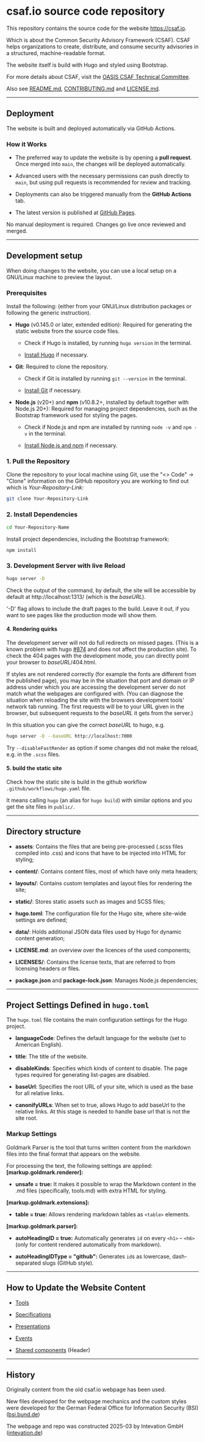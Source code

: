# csaf.io source code repository

This repository contains the source code for the website https://csaf.io.

Which is about the Common Security Advisory Framework (CSAF).
CSAF helps organizations to create, distribute, and consume
security advisories in a structured, machine-readable format.

The website itself is build with Hugo and styled using Bootstrap.

For more details about CSAF,
visit the [OASIS CSAF Technical Committee](https://www.oasis-open.org/committees/csaf/charter.php).

Also see [README.md](README.md), [CONTRIBUTING.md](CONTRIBUTING.md)
and [LICENSE.md](LICENSE.md).

---

## Deployment

The website is built and deployed automatically via GitHub Actions.

### How it Works

- The preferred way to update the website is by opening a **pull request**.
  Once merged into `main`, the changes will be deployed automatically.

- Advanced users with the necessary permissions can push directly to `main`,
  but using pull requests is recommended for review and tracking.

- Deployments can also be triggered manually from the **GitHub Actions** tab.

- The latest version is published at
  [GitHub Pages](https://csaf-auxiliary.github.io/csaf-website-relaunch).

No manual deployment is required. Changes go live once reviewed and merged.

---

## Development setup

When doing changes to the website, you can use a local setup
on a GNU/Linux machine to preview the layout.

### Prerequisites

Install the following:
(either from your GNU/Linux distribution packages
or following the generic instruction).

- **Hugo** (v0.145.0 or later, extended edition):
  Required for generating the static website from the source code files.

  - Check if Hugo is installed, by running `hugo version` in the terminal.

  - [Install Hugo](https://gohugo.io/getting-started/installing/) if necessary.

- **Git**: Required to clone the repository.

  - Check if Git is installed by running `git --version`
    in the terminal.

  - [Install Git](https://git-scm.com/book/en/v2/Getting-Started-Installing-Git) if necessary.

- **Node.js** (v20+) and **npm** (v10.8.2+, installed by default together with Node.js 20+):
  Required for managing project dependencies,
  such as the Bootstrap framework used for styling the pages.

  - Check if Node.js and npm are installed by running `node -v` and
    `npm -v` in the terminal.

  - [Install Node.js and npm](https://nodejs.org/) if necessary.

### 1. Pull the Repository

Clone the repository to your local machine using Git,
use the "<> Code" -> "Clone" information on the GitHub repository
you are working to find out which is _Your-Repository-Link_:

```bash
git clone Your-Repository-Link
```

### 2. Install Dependencies

```bash
cd Your-Repository-Name
```

Install project dependencies, including the Bootstrap framework:

```bash
npm install
```

### 3. Development Server with live Reload

```bash
hugo server -D
```

Check the output of the command, by default, the site will be accessible
by default at http://localhost:1313/ (which is the _baseURL_).

'-D' flag allows to include the draft pages to the build.
Leave it out, if you want to see pages like the production mode will show them.

#### 4. Rendering quirks

The development server will not do full redirects on missed pages.
(This is a known problem with
hugo [#874](https://github.com/gohugoio/hugo/issues/874)
and does not affect the production site).
To check the 404 pages with the development mode,
you can directly point your browser to _baseURL_/404.html.

If styles are not rendered correctly (for example the fonts are different from
the published page), you may be in the situation that port and
domain or IP address under which you are accessing the development
server do not match what the webpages are configured with.
(You can diagnose the situation when reloading the site with the
browsers development tools' network tab running. The first requests
will be to your URL given in the browser, but subsequent requests
to the _baseURL_ it gets from the server.)

In this situation you can give the correct _baseURL_ to hugo, e.g.

```bash
hugo server -D --baseURL http://localhost:7000
```

Try `--disableFastRender` as option if some changes did not make
the reload, e.g. in the `.scss` files.

#### 5. build the static site

Check how the static site is build in the github workflow
`.github/workflows/hugo.yaml` file.

It means calling `hugo` (an alias for `hugo build`) with similar options
and you get the site files in `public/`.

---

## Directory structure

- **assets**: Contains the files that are being pre-processed
  (.scss files compiled into .css)
  and icons that have to be injected into HTML for styling;

- **content/**: Contains content files, most of which have only meta headers;

- **layouts/**: Contains custom templates and layout files for rendering the site;

- **static/**: Stores static assets such as images and SCSS files;

- **hugo.toml**: The configuration file for the Hugo site,
  where site-wide settings are defined;

- **data/**: Holds additional JSON data files
  used by Hugo for dynamic content generation;

- **LICENSE.md**: an overview over the licences of the used components;

- **LICENSES/**: Contains the license texts, that are referred to from
  licensing headers or files.

- **package.json** and **package-lock.json**: Manages Node.js dependencies;

---

## Project Settings Defined in `hugo.toml`

The `hugo.toml` file contains the main configuration settings for the Hugo project.

- **languageCode**: Defines the default language for the website
  (set to American English).

- **title**: The title of the website.

- **disableKinds**: Specifies which kinds of content to disable.
  The page types required for generating list-pages are disabled.

- **baseUrl**: Specifies the root URL of your site,
  which is used as the base for all relative links.

- **canonifyURLs**: When set to true, allows Hugo to add baseUrl
  to the relative links.
  At this stage is needed to handle base url that is not the site root.

### Markup Settings

Goldmark Parser is the tool that turns written content from the markdown files
into the final format that appears on the website.

For processing the text, the following settings are applied:
**[markup.goldmark.renderer]:**

- **unsafe = true:** It makes it possible to wrap the Markdown content
  in the .md files (specifically, tools.md) with extra HTML for styling.

**[markup.goldmark.extensions]:**

- **table = true:** Allows rendering markdown tables as `<table>` elements.

**[markup.goldmark.parser]:**

- **autoHeadingID = true:** Automatically generates `id`
  on every `<h1>` – `<h6>`
  (only for content rendered automatically from markdown).

- **autoHeadingIDType = "github":** Generates `id`s as lowercase,
  dash-separated slugs (GitHub style).

---

## How to Update the Website Content

- [Tools](/docs/tools.md)

- [Specifications](/docs/specifications.md)

- [Presentations](/docs/presentations.md)

- [Events](/docs/events.md)

- [Shared components](/docs/shared.md) (Header)

---

## History

Originally content from the old csaf.io webpage has been used.

New files developed for the webpage mechanics and the custom styles were
developed for the German Federal Office for Information Security (BSI)
([bsi.bund.de](https://www.bsi.bund.de))

The webpage and repo was constructed 2025-03 by
Intevation GmbH ([intevation.de](https://intevation.de))
